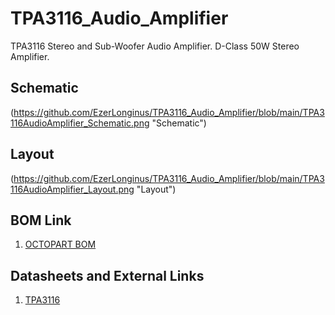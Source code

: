 # TPA3116_Audio_Amplifier
TPA3116 Stereo and Sub-Woofer Audio Amplifier.
D-Class 50W Stereo Amplifier.

## Schematic
(https://github.com/EzerLonginus/TPA3116_Audio_Amplifier/blob/main/TPA3116AudioAmplifier_Schematic.png "Schematic")

## Layout
(https://github.com/EzerLonginus/TPA3116_Audio_Amplifier/blob/main/TPA3116AudioAmplifier_Layout.png "Layout")

## BOM Link
1. [OCTOPART BOM](https://octopart.com/bom-tool/Kn64f8nE)


## Datasheets and External Links
1. [TPA3116](https://www.ti.com/lit/ds/symlink/tpa3116d2.pdf)
